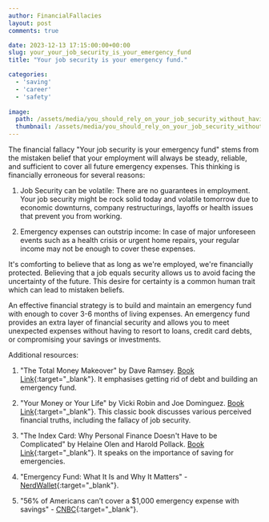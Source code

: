 ```yaml
---
author: FinancialFallacies
layout: post
comments: true

date: 2023-12-13 17:15:00:00+00:00  
slug: your_your_job_security_is_your_emergency_fund
title: "Your job security is your emergency fund."

categories:
  - 'saving'
  - 'career'
  - 'safety'
  
image:
  path: /assets/media/you_should_rely_on_your_job_security_without_having_an_emergency_fund.jpg
  thumbnail: /assets/media/you_should_rely_on_your_job_security_without_having_an_emergency_fund.jpg
---
```


The financial fallacy "Your job security is your emergency fund" stems from the mistaken belief that your employment will always be steady, reliable, and sufficient to cover all future emergency expenses. This thinking is financially erroneous for several reasons:

1. Job Security can be volatile: There are no guarantees in employment. Your job security might be rock solid today and volatile tomorrow due to economic downturns, company restructurings, layoffs or health issues that prevent you from working.

2. Emergency expenses can outstrip income: In case of major unforeseen events such as a health crisis or urgent home repairs, your regular income may not be enough to cover these expenses.

It's comforting to believe that as long as we're employed, we're financially protected. Believing that a job equals security allows us to avoid facing the uncertainty of the future. This desire for certainty is a common human trait which can lead to mistaken beliefs.

An effective financial strategy is to build and maintain an emergency fund with enough to cover 3-6 months of living expenses. An emergency fund provides an extra layer of financial security and allows you to meet unexpected expenses without having to resort to loans, credit card debts, or compromising your savings or investments.

Additional resources:

1. "The Total Money Makeover" by Dave Ramsey. [Book Link](https://www.amazon.com/Total-Money-Makeover-Classic-Financial/dp/1595555277/ref=nosim?tag=financialfall-20){:target="_blank"}. It emphasises getting rid of debt and building an emergency fund.
   
2. "Your Money or Your Life" by Vicki Robin and Joe Dominguez. [Book Link](https://www.amazon.com/Your-Money-Life-Transforming-Relationship/dp/0143115766/ref=nosim?tag=financialfall-20){:target="_blank"}. This classic book discusses various perceived financial truths, including the fallacy of job security.
   
3. "The Index Card: Why Personal Finance Doesn't Have to be Complicated" by Helaine Olen and Harold Pollack. [Book Link](https://www.amazon.com/Index-Card-Personal-Finance-Complicated/dp/1591847680/ref=nosim?tag=financialfall-20){:target="_blank"}. It speaks on the importance of saving for emergencies.
   
4. "Emergency Fund: What It Is and Why It Matters" - [NerdWallet](https://www.nerdwallet.com/article/banking/emergency-fund-why-it-matters){:target="_blank"}.
   
5. "56% of Americans can’t cover a $1,000 emergency expense with savings" - [CNBC](https://www.cnbc.com/2022/01/19/56percent-of-americans-cant-cover-a-1000-emergency-expense-with-savings.html){:target="_blank"}.
   